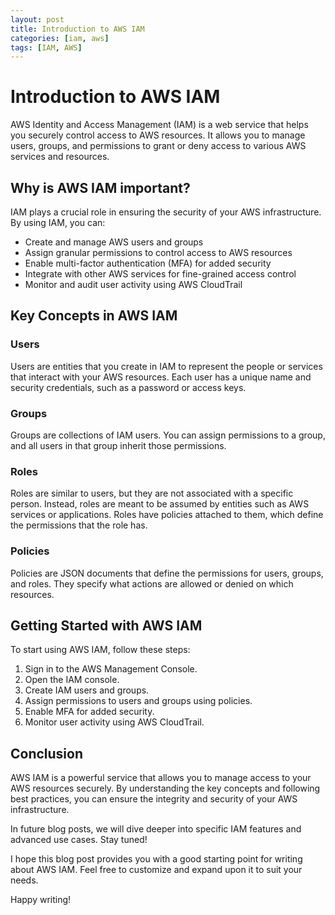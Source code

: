 ```yaml
---
layout: post
title: Introduction to AWS IAM
categories: [iam, aws]
tags: [IAM, AWS]
---
```


# Introduction to AWS IAM

AWS Identity and Access Management (IAM) is a web service that helps you securely control access to AWS resources. It allows you to manage users, groups, and permissions to grant or deny access to various AWS services and resources.

## Why is AWS IAM important?

IAM plays a crucial role in ensuring the security of your AWS infrastructure. By using IAM, you can:

- Create and manage AWS users and groups
- Assign granular permissions to control access to AWS resources
- Enable multi-factor authentication (MFA) for added security
- Integrate with other AWS services for fine-grained access control
- Monitor and audit user activity using AWS CloudTrail

## Key Concepts in AWS IAM

### Users

Users are entities that you create in IAM to represent the people or services that interact with your AWS resources. Each user has a unique name and security credentials, such as a password or access keys.

### Groups

Groups are collections of IAM users. You can assign permissions to a group, and all users in that group inherit those permissions.

### Roles

Roles are similar to users, but they are not associated with a specific person. Instead, roles are meant to be assumed by entities such as AWS services or applications. Roles have policies attached to them, which define the permissions that the role has.

### Policies

Policies are JSON documents that define the permissions for users, groups, and roles. They specify what actions are allowed or denied on which resources.

## Getting Started with AWS IAM

To start using AWS IAM, follow these steps:

1. Sign in to the AWS Management Console.
2. Open the IAM console.
3. Create IAM users and groups.
4. Assign permissions to users and groups using policies.
5. Enable MFA for added security.
6. Monitor user activity using AWS CloudTrail.

## Conclusion

AWS IAM is a powerful service that allows you to manage access to your AWS resources securely. By understanding the key concepts and following best practices, you can ensure the integrity and security of your AWS infrastructure.

In future blog posts, we will dive deeper into specific IAM features and advanced use cases. Stay tuned!

I hope this blog post provides you with a good starting point for writing about AWS IAM. Feel free to customize and expand upon it to suit your needs.

Happy writing!